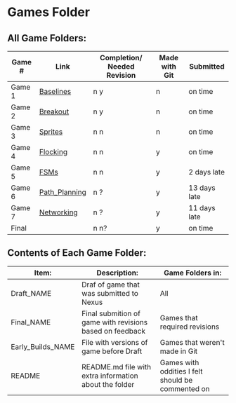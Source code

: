# Games Folder

## All Game Folders:

| Game #| Link                          | Completion/ Needed Revision | Made with Git | Submitted    |
|-------| -------                       |  -------   |   -------     | -------      |
|Game 1 | [Baselines](Baselines)        | n    y      | n             | on time      |
|Game 2 | [Breakout](Breakout)          | n    y      | n             | on time      |
|Game 3 | [Sprites](Sprites)            | n    n      | n             | on time      |
|Game 4 | [Flocking](Flocking)          | n    n      | y             | on time      |
|Game 5 | [FSMs](FSMs)                  | n    n      | y             | 2 days late  |
|Game 6 | [Path_Planning](Path_Planning)| n    ?      | y             | 13 days late |
|Game 7 | [Networking](Networking)      | n    ?      | y             | 11 days late |
|Final  | []()                          | n    n?      | y             | on time      |

## Contents of Each Game Folder:
| Item:             | Description:                                              | Game Folders in:              |
| -------           | -------                                                   | -------                       |
| Draft_NAME        | Draf of game that was submitted to Nexus                  | All                           |
| Final_NAME        | Final submition of game with revisions based on feedback  | Games that required revisions |
| Early_Builds_NAME | File with versions of game before Draft                   | Games that weren't made in Git|
| README            | README.md file with extra information about the folder    | Games with oddities I felt should be commented on |
